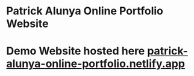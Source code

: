 # Patrick Alunya Online Portfolio Website

# Demo Website hosted here  [patrick-alunya-online-portfolio.netlify.app](patrick-alunya-online-portfolio.netlify.app)
